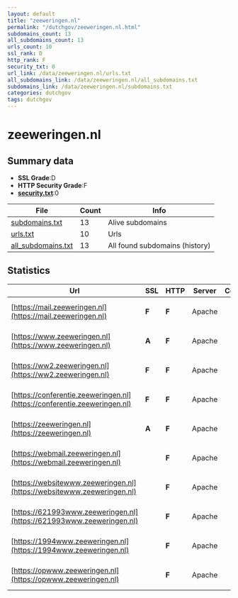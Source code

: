 ```yaml
---
layout: default
title: "zeeweringen.nl"
permalink: "/dutchgov/zeeweringen.nl.html"
subdomains_count: 13
all_subdomains_count: 13
urls_count: 10
ssl_rank: D
http_rank: F
security_txt: 0
url_link: /data/zeeweringen.nl/urls.txt
all_subdomains_link: /data/zeeweringen.nl/all_subdomains.txt
subdomains_link: /data/zeeweringen.nl/subdomains.txt
categories: dutchgov
tags: dutchgov
---
```



# zeeweringen.nl
## Summary data


 - **SSL Grade**:D
 - **HTTP Security Grade**:F
 - **[security.txt](https://www.digitaleoverheid.nl/nieuws/standaard-security-txt-nu-verplicht-voor-overheid/)**:0


| File       | Count | Info |
|------------|-------|------|
|[subdomains.txt](/DutchGovScope/data/zeeweringen.nl/subdomains.txt)|13|Alive subdomains|
|[urls.txt](/DutchGovScope/data/zeeweringen.nl/urls.txt)|10|Urls|
|[all_subdomains.txt](/DutchGovScope/data/zeeweringen.nl/all_subdomains.txt)|13|All found subdomains (history)|


## Statistics


| Url | SSL | HTTP | Server | Cookie | HSTS | CORS | CTO | CSP | XFO | XXP | RP |FP| Tech |Title |
|--------|-------|-------|------|------|------|------|------|------|------|------|------|------|------|------|
|[https://mail.zeeweringen.nl](https://mail.zeeweringen.nl)| **F**| **F**|Apache| | | | | | | | :white_check_mark: | |Apache HTTP Server|400 Bad Request|
|[https://www.zeeweringen.nl](https://www.zeeweringen.nl)| **A**| **F**|Apache| | | | | | | | :white_check_mark: | |Apache HTTP Server|400 Bad Request|
|[https://ww2.zeeweringen.nl](https://ww2.zeeweringen.nl)| **F**| **F**|Apache| | | | | | | | :white_check_mark: | |Apache HTTP Server|400 Bad Request|
|[https://conferentie.zeeweringen.nl](https://conferentie.zeeweringen.nl)| **F**| **F**|Apache| | | | | | | | :white_check_mark: | |Apache HTTP Server|400 Bad Request|
|[https://zeeweringen.nl](https://zeeweringen.nl)| **A**| **F**|Apache| | | | | | | | :white_check_mark: | |Apache HTTP Server|400 Bad Request|
|[https://webmail.zeeweringen.nl](https://webmail.zeeweringen.nl)| | **F**|Apache| | | | | | | | :white_check_mark: | |Apache HTTP Server|301 Moved Perman...|
|[https://websitewww.zeeweringen.nl](https://websitewww.zeeweringen.nl)| | **F**|Apache| | | | | | | | :white_check_mark: | |Apache HTTP Server|400 Bad Request|
|[https://621993www.zeeweringen.nl](https://621993www.zeeweringen.nl)| | **F**|Apache| | | | | | | | :white_check_mark: | |Apache HTTP Server|400 Bad Request|
|[https://1994www.zeeweringen.nl](https://1994www.zeeweringen.nl)| | **F**|Apache| | | | | | | | :white_check_mark: | |Apache HTTP Server|400 Bad Request|
|[https://opwww.zeeweringen.nl](https://opwww.zeeweringen.nl)| | **F**|Apache| | | | | | | | :white_check_mark: | |Apache HTTP Server|400 Bad Request|

